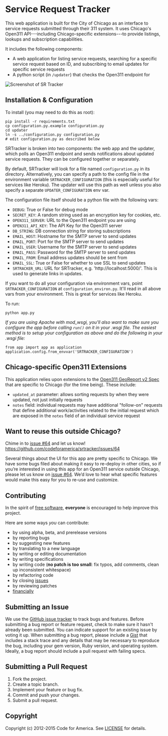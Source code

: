 # Service Request Tracker

This web application is built for the City of Chicago as an interface to service requests submitted through their 311 system. It uses Chicago's Open311 API---including Chicago-specific extensions---to provide listings, lookups and subscription capabilities.

It includes the following components:
 - A web application for listing service requests, searching for a specific service request based on ID, and subscribing to email updates for specific service requests
 - A python script (in `/updater`) that checks the Open311 endpoint for 

![Screenshot of SR Tracker](https://raw.github.com/codeforamerica/srtracker/master/screenshot.png)


## Installation & Configuration

To install (you may need to do this as root):

    pip install -r requirements.txt
    cp configuration.py.example configuration.py
    cd updater
    ln -s ../configuration.py configuration.py
    # edit configuration.py as described below

SRTracker is broken into two components: the web app and the updater, which polls an Open311 endpoint and sends notifications about updated service requests. They can be configured together or separately.

By default, SRTracker will look for a file named `configuration.py` in its directory. Alternatively, you can specify a path to the config file in the environment variable `SRTRACKER_CONFIGURATION` (this is especially useful for services like Heroku). The updater will use this path as well unless you also specify a separate `UPDATER_CONFIGURATION` env var.

The configuration file itself should be a python file with the following vars:

- `DEBUG`: True or False for debug mode
- `SECRET_KEY`: A random string used as an encryption key for cookies, etc.
- `OPEN311_SERVER`: URL to the Open311 endpoint you are using
- `OPEN311_API_KEY`: The API Key for the Open311 server
- `DB_STRING`: DB connection string for storing subscriptions
- `EMAIL_HOST`: Hostname for the SMTP server to send updates
- `EMAIL_PORT`: Port for the SMTP server to send updates
- `EMAIL_USER`: Username for the SMTP server to send updates
- `EMAIL_PASS`: Password for the SMTP server to send updates
- `EMAIL_FROM`: Email address updates should be sent from
- `EMAIL_SSL`: True or False for whether to use SSL to send updates
- `SRTRACKER_URL`: URL for SRTracker, e.g. 'http://localhost:5000/'. This is used to generate links in updates.

If you want to do all your configuration via environment vars, point `SRTRACKER_CONFIGURATION` at `configuration_environ.py`. It'll read in all above vars from your environment. This is great for services like Heroku.

To run:

    python app.py

_If you are using Apache with mod_wsgi, you'll also want to make sure you configure the app before calling `run()` on it in your .wsgi file. The easiest method is to setup your configuration as above and do the following in your .wsgi file:_

```
from app import app as application
application.config.from_envvar('SRTRACKER_CONFIGURATION')
```


## Chicago-specific Open311 Extensions

This application relies upon extensions to the [Open311 GeoReport v2 Spec](http://wiki.open311.org/GeoReport_v2) that are specific to Chicago (for the time being). These include:

- `updated_at` parameter: allows sorting requests by when they were updated, not just initially requests
- `notes` field: individual requests may have additional "follow-on" requests that define additional work/activities related to the initial request which are exposed in the `notes` field of an individual service request


## Want to reuse this outside Chicago?

Chime in to [issue #64](https://github.com/codeforamerica/srtracker/issues/64) and let us know! https://github.com/codeforamerica/srtracker/issues/64

Several things about the UI for this app are pretty specific to Chicago. We have some bugs filed about making it easy to re-deploy in other cities, so if you’re interested in using this app for an Open311 service outside Chicago, please let us know on [issue #64](https://github.com/codeforamerica/srtracker/issues/64). We’d love to hear what specific features would make this easy for you to re-use and customize.


## Contributing
In the spirit of [free software][free-sw], **everyone** is encouraged to help
improve this project.

[free-sw]: http://www.fsf.org/licensing/essays/free-sw.html

Here are some ways *you* can contribute:

* by using alpha, beta, and prerelease versions
* by reporting bugs
* by suggesting new features
* by translating to a new language
* by writing or editing documentation
* by writing specifications
* by writing code (**no patch is too small**: fix typos, add comments, clean up
  inconsistent whitespace)
* by refactoring code
* by closing [issues][]
* by reviewing patches
* [financially][]

[issues]: https://github.com/codeforamerica/straymapper/issues
[financially]: https://secure.codeforamerica.org/page/contribute


## Submitting an Issue

We use the [GitHub issue tracker][issues] to track bugs and features. Before submitting a bug report or feature request, check to make sure it hasn't already been submitted. You can indicate support for an existing issue by voting it up. When submitting a bug report, please include a [Gist][] that includes a stack trace and any details that may be necessary to reproduce the bug, including your gem version, Ruby version, and operating system. Ideally, a bug report should include a pull request with failing specs.

[gist]: https://gist.github.com/


## Submitting a Pull Request
1. Fork the project.
2. Create a topic branch.
3. Implement your feature or bug fix.
6. Commit and push your changes.
7. Submit a pull request.


## Copyright
Copyright (c) 2012-2015 Code for America. See [LICENSE][] for details.

[license]: https://github.com/codeforamerica/srtracker/blob/master/LICENSE
